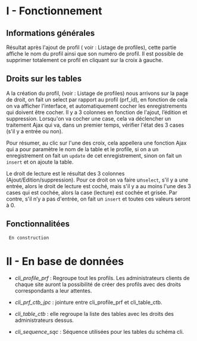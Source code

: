 # I - Fonctionnement 

## Informations générales
Résultat après l'ajout de profil ( voir : Listage de profiles), cette partie affiche le nom du profil ainsi que son numéro de profil.
Il est possible de supprimer totalement ce profil en cliquant sur la croix à gauche.  
 

## Droits sur les tables

A la création du profil,  (voir : Listage de profiles) nous arrivons sur la page de droit, on fait un select par rapport au profil (prf_id),
en fonction de cela on va afficher l'interface, 
et automatiquement cocher les enregistrements qui doivent être cocher. 
Il y a 3 colonnes en fonction de l'ajout, l’édition et suppression. 
Lorsqu'on va cocher une case, cela va déclencher un traitement Ajax qui va, dans un premier temps, vérifier l'état des 3 cases (s'il y a entrée ou non). 

Pour résumer, au clic sur l'une des croix, cela appellera une fonction Ajax qui a pour paramètre 
le nom de la table et le profile, si on a un enregistrement on fait un ``update`` de cet enregistrement,
sinon on fait un ``insert`` et on ajoute la table.

Le droit de lecture est le résultat des 3 colonnes (Ajout/Edition/suppression).
Pour ce droit on va faire un``select``, s'il y a une entrée, alors le droit de lecture est coché, 
mais s'il y a au moins l'une des 3 cases qui est cochée, alors la case (lecture) est cochée et grisée. 
Par contre, s'il n’y a pas d'entrée, on fait un ``insert`` et toutes ces valeurs seront à 0.

## Fonctionnalitées
`` En construction``


# II - En base de données

* *cli_profile_prf* :  Regroupe tout les profils. Les administrateurs clients de chaque site auront la possibilité de créer des profils avec des droits correspondants a leur attentes.  

* *cli_prf_ctb_jpc* :  jointure entre cli_profile_prf et cli_table_ctb.

* *cli_table_ctb* : elle regroupe la liste des tables avec les droits des administrateurs dessus. 

* *cli_sequence_sqc* :  Séquence utilisées pour les tables du schéma cli. 

